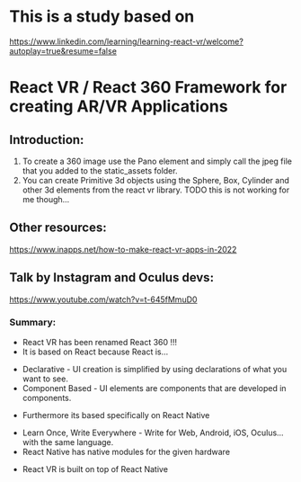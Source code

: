 # This is a study based on 
https://www.linkedin.com/learning/learning-react-vr/welcome?autoplay=true&resume=false

# React VR / React 360 Framework for creating AR/VR Applications

## Introduction:

1. To create a 360 image use the Pano element and simply call the jpeg file that you added to the static_assets folder.
2. You can create Primitive 3d objects using the Sphere, Box, Cylinder and other 3d elements from the react vr library. TODO this is not working for me though...

## Other resources:

https://www.inapps.net/how-to-make-react-vr-apps-in-2022

## Talk by Instagram and Oculus devs:

https://www.youtube.com/watch?v=t-645fMmuD0

### Summary:
- React VR has been renamed React 360 !!!
- It is based on React because React is...
* Declarative - UI creation is simplified by using declarations of what you want to see.
* Component Based - UI elements are components that are developed in components.

- Furthermore its based specifically on React Native
* Learn Once, Write Everywhere - Write for Web, Android, iOS, Oculus... with the same language.
* React Native has native modules for the given hardware

- React VR is built on top of React Native



